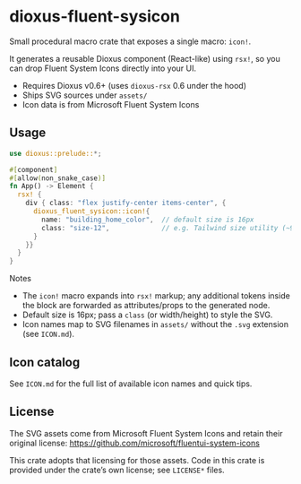 # dioxus-fluent-sysicon

Small procedural macro crate that exposes a single macro: `icon!`.

It generates a reusable Dioxus component (React-like) using `rsx!`, so you can drop Fluent System Icons directly into your UI.

- Requires Dioxus v0.6+ (uses `dioxus-rsx` 0.6 under the hood)
- Ships SVG sources under `assets/`
- Icon data is from Microsoft Fluent System Icons

## Usage

```rust
use dioxus::prelude::*;

#[component]
#[allow(non_snake_case)]
fn App() -> Element {
  rsx! {
    div { class: "flex justify-center items-center", {
      dioxus_fluent_sysicon::icon!{
        name: "building_home_color",  // default size is 16px
        class: "size-12",             // e.g. Tailwind size utility (~96px)
      }
    }}
  }
}
```

Notes
- The `icon!` macro expands into `rsx!` markup; any additional tokens inside the block are forwarded as attributes/props to the generated node.
- Default size is 16px; pass a `class` (or width/height) to style the SVG.
- Icon names map to SVG filenames in `assets/` without the `.svg` extension (see `ICON.md`).

## Icon catalog

See `ICON.md` for the full list of available icon names and quick tips.

## License

The SVG assets come from Microsoft Fluent System Icons and retain their original license: https://github.com/microsoft/fluentui-system-icons

This crate adopts that licensing for those assets. Code in this crate is provided under the crate’s own license; see `LICENSE*` files.
